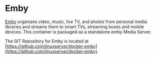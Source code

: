 # Emby

[Emby](https://emby.media/) organizes video, music, live TV, and photos from personal media libraries and streams them to smart TVs, streaming boxes and mobile devices. This container is packaged as a standalone emby Media Server.

The GIT Repository for Emby is located at [https://github.com/linuxserver/docker-emby](https://github.com/linuxserver/docker-emby).
